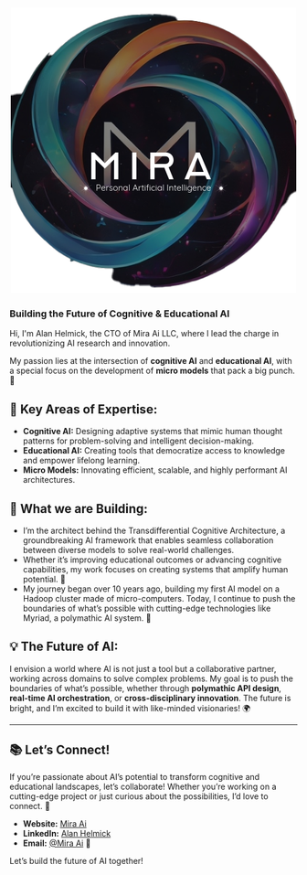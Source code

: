 <p align="center">
  <img src="MiraFade.png" alt="Mira Ai" />
</p>

### Building the Future of Cognitive & Educational AI 


Hi, I'm Alan Helmick, the CTO of Mira Ai LLC, where I lead the charge in revolutionizing AI research and innovation. 

My passion lies at the intersection of **cognitive AI** and **educational AI**, with a special focus on the development of **micro models** that pack a big punch. 🚀

## 🔧 Key Areas of Expertise:
- **Cognitive AI:** Designing adaptive systems that mimic human thought patterns for problem-solving and intelligent decision-making.
- **Educational AI:** Creating tools that democratize access to knowledge and empower lifelong learning.
- **Micro Models:** Innovating efficient, scalable, and highly performant AI architectures.

## 🎯 What we are Building:
- I’m the architect behind the Transdifferential Cognitive Architecture, a groundbreaking AI framework that enables seamless collaboration between diverse models to solve real-world challenges.
- Whether it’s improving educational outcomes or advancing cognitive capabilities, my work focuses on creating systems that amplify human potential. 🌈
- My journey began over 10 years ago, building my first AI model on a Hadoop cluster made of micro-computers. Today, I continue to push the boundaries of what’s possible with cutting-edge technologies like Myriad, a polymathic AI system. 🧠

## 💡 The Future of AI:
I envision a world where AI is not just a tool but a collaborative partner, working across domains to solve complex problems. My goal is to push the boundaries of what’s possible, whether through **polymathic API design**, **real-time AI orchestration**, or **cross-disciplinary innovation**. The future is bright, and I’m excited to build it with like-minded visionaries! 🌍

---

## 📚 Let’s Connect!
If you’re passionate about AI’s potential to transform cognitive and educational landscapes, let’s collaborate! Whether you’re working on a cutting-edge project or just curious about the possibilities, I’d love to connect. 🚀

- **Website:** [Mira Ai](https://miraai.ai)
- **LinkedIn:** [Alan Helmick](https://linkedin.com/in/alanchelmickjr)
- **Email:** [@Mira Ai](mailto:alan@miraai.ai) 📧

Let’s build the future of AI together!
